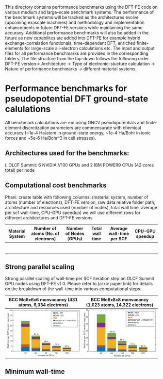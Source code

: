 This directory contains performance benchmarks using the DFT-FE code on various medium and large-scale benchmark systems. The performance of the benchmark systems will be tracked as the architectures evolve (upcoming exascale machines) and methodology and implementation enhancements in future DFT-FE versions while maintaining the same accuracy. Additional performance benchmarks will also be added in the future as new capabilites are added into DFT-FE for example hybrid exchange-correlation functionals, time-dependent DFT, enriched finite-elements for large-scale all-electron calculations etc. The input and output files for all performance benchmarks are provided in the corresponding folders. The file structure from the top-down follows the following order  DFT-FE version-> Architecture -> Type of electronic-stucture calculation -> Nature of performance benchmarks -> different material systems. 

Performance benchmarks for pseudopotential DFT ground-state calulations
==================================================================================
All benchmark calculations are run using ONCV pseudopotentials and finite-element discretization parameters are commensurate with chemical accuracy (~1e-4 Ha/atom in ground-state energy, ~1e-4 Ha/Bohr in ionic forces and ~5e-6 Ha/Bohr^3 in cell stresses).

Architectures used for the benchmarks:
-------------
i. OLCF Summit: 6 NVIDIA V100 GPUs and 2 IBM POWER9 CPUs (42 cores total) per node
  

Computational cost benchmarks
--------------

Phani: create table with following columns: (material system,  number of atoms (number of electrons), DFT-FE version, raw data relative folder path, architecture and resources used (number of nodes), total wall time, average per scf wall-time, CPU-GPU speedup)
we will use different rows for different architectures and DFT-FE versions 


| Material System  | Number of atoms (No. of electrons) | Number of Nodes (GPUs) | Total wall time | Average wall-time per SCF | CPU-GPU speedup |  
| ---------------- | ---------------------------------- | ---------------------- | --------------- | ------------------------- | --------------- |
|                  |                                    |			 |                 |     		       |                 |
|                  |                                    |			 |                 |			       |                 |
|                  |					|			 |                 |                           |                 |
|                  |					|			 |                 |                           |                 |
|                  |					|			 |                 |                           |                 |
|                  | 					|			 |                 |                           |                 |
|                  |					|			 |                 |                           |                 |


Strong parallel scaling
-----------

Strong parallel scaling of wall-time per SCF iteration step on OLCF Summit GPU nodes using DFT-FE v1.0. Please refer to (arxiv paper link) for details on the breakdown of the wall-time into various computational steps.

BCC Mo6x6x6 monvacancy  (431 atoms, 6,034 electrons)            |  BCC Mo8x8x8 monvacancy (1,023 atoms, 14,322 electrons)
:-------------------------:|:-------------------------:
![](./DFTFEv1.0/Summit/GroundStateCalculations/StrongParallelScaling/mo6xscalingnew.png)  |  ![](./DFTFEv1.0/Summit/GroundStateCalculations/StrongParallelScaling/mo8xscalingnew.png)


Minimum wall-time
--------------
